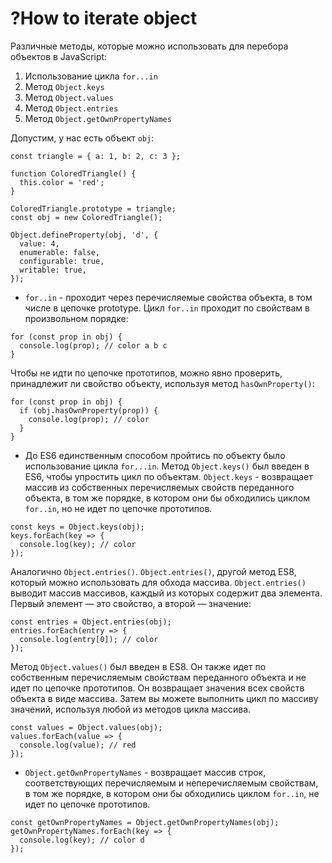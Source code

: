 # ?How to iterate object

Различные методы, которые можно использовать для перебора объектов в JavaScript:

1. Использование цикла `for...in`
2. Метод `Object.keys`
3. Метод `Object.values`
4. Метод `Object.entries`
5. Метод `Object.getOwnPropertyNames`

Допустим, у нас есть объект `obj`:

~~~
const triangle = { a: 1, b: 2, c: 3 };

function ColoredTriangle() {
  this.color = 'red';
}

ColoredTriangle.prototype = triangle;
const obj = new ColoredTriangle();

Object.defineProperty(obj, 'd', {
  value: 4,
  enumerable: false,
  configurable: true,
  writable: true,
});
~~~

* `for..in` - проходит через перечисляемые свойства объекта, в том числе в цепочке prototype. Цикл `for..in` проходит по свойствам в произвольном порядке:

~~~
for (const prop in obj) {
  console.log(prop); // color a b c
}
~~~

Чтобы не идти по цепочке прототипов, можно явно проверить, принадлежит ли свойство объекту, используя метод `hasOwnProperty()`:

~~~
for (const prop in obj) {
  if (obj.hasOwnProperty(prop)) {
    console.log(prop); // color
  }
}
~~~

* До ES6 единственным способом пройтись по объекту было использование цикла `for...in`. Метод `Object.keys()` был введен в ES6, чтобы упростить цикл по объектам. `Object.keys` - возвращает массив из собственных перечисляемых свойств переданного объекта, в том же порядке, в котором они бы обходились циклом `for..in`, но не идет по цепочке прототипов.

~~~
const keys = Object.keys(obj);
keys.forEach(key => {
  console.log(key); // color
});
~~~

Аналогично `Object.entries()`. `Object.entries()`, другой метод ES8, который можно использовать для обхода массива. `Object.entries()` выводит массив массивов, каждый из которых содержит два элемента. Первый элемент — это свойство, а второй — значение:

~~~
const entries = Object.entries(obj);
entries.forEach(entry => {
  console.log(entry[0]); // color
});
~~~

Метод `Object.values()` был введен в ES8. Он также идет по собственным перечисляемым свойствам переданного объекта и не идет по цепочке прототипов. Он возвращает значения всех свойств объекта в виде массива. Затем вы можете выполнить цикл по массиву значений, используя любой из методов цикла массива.

~~~
const values = Object.values(obj);
values.forEach(value => {
  console.log(value); // red
});
~~~

* `Object.getOwnPropertyNames` - возвращает массив строк, соответствующих перечисляемым и неперечисляемым свойствам, в том же порядке, в котором они бы обходились циклом `for..in`, не идет по цепочке прототипов.

~~~
const getOwnPropertyNames = Object.getOwnPropertyNames(obj);
getOwnPropertyNames.forEach(key => {
  console.log(key); // color d
});
~~~
